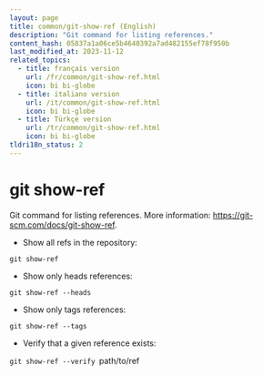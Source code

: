 ```yaml
---
layout: page
title: common/git-show-ref (English)
description: "Git command for listing references."
content_hash: 05837a1a06ce5b4640392a7ad482155ef78f950b
last_modified_at: 2023-11-12
related_topics:
  - title: français version
    url: /fr/common/git-show-ref.html
    icon: bi bi-globe
  - title: italiano version
    url: /it/common/git-show-ref.html
    icon: bi bi-globe
  - title: Türkçe version
    url: /tr/common/git-show-ref.html
    icon: bi bi-globe
tldri18n_status: 2
---
```

# git show-ref

Git command for listing references.
More information: <https://git-scm.com/docs/git-show-ref>.

- Show all refs in the repository:

`git show-ref`

- Show only heads references:

`git show-ref --heads`

- Show only tags references:

`git show-ref --tags`

- Verify that a given reference exists:

`git show-ref --verify `<span class="tldr-var badge badge-pill bg-dark-lm bg-white-dm text-white-lm text-dark-dm font-weight-bold">path/to/ref</span>
